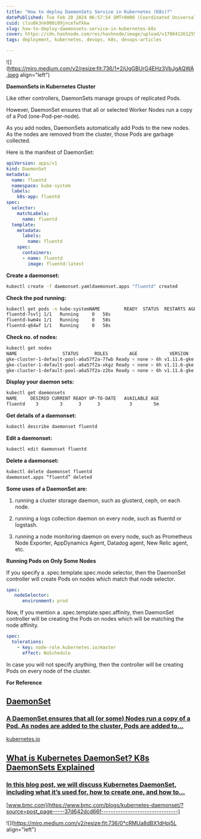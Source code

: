 ```yaml
---
title: "How to deploy DaemonSets Service in Kubernetes (K8s)?"
datePublished: Tue Feb 20 2024 06:57:54 GMT+0000 (Coordinated Universal Time)
cuid: clsu0k3nk000i09jncefwfkkw
slug: how-to-deploy-daemonsets-service-in-kubernetes-k8s
cover: https://cdn.hashnode.com/res/hashnode/image/upload/v1708412612551/8990dc0a-bfe8-474d-bc6c-33a0e5176730.jpeg
tags: deployment, kubernetes, devops, k8s, devops-articles

---
```


![](https://miro.medium.com/v2/resize:fit:736/1*2iUgGBUrG4EHz3VbJgAQWA.jpeg align="left")

**DaemonSets in Kubernetes Cluster**

Like other controllers, DaemonSets manage groups of replicated Pods.

However, DaemonSet ensures that all or selected Worker Nodes run a copy of a Pod (one-Pod-per-node).

As you add nodes, DaemonSets automatically add Pods to the new nodes. As the nodes are removed from the cluster, those Pods are garbage collected.

Here is the manifest of DaemonSet:

```yaml
apiVersion: apps/v1
kind: DaemonSet
metadata:
  name: fluentd
  namespace: kube-system
  labels:
    k8s-app: fluentd
spec:
  selector:
    matchLabels:
      name: fluentd
  template:
    metadata:
      labels:
        name: fluentd
    spec:
      containers:
      - name: fluentd
        image: fluentd:latest
```

**Create a daemonset:**

```bash
kubectl create -f daemonset.yamldaemonset.apps "fluentd" created
```

**Check the pod running:**

```bash
kubectl get pods -n kube-systemNAME         READY  STATUS  RESTARTS AGE
fluentd-7svlj 1/1   Running     0   58s
fluentd-kwm4x 1/1   Running     0   58s
fluentd-q64wf 1/1   Running     0   58s
```

**Check no. of nodes:**

```bash
kubectl get nodes
NAME                 STATUS      ROLES        AGE            VERSION
gke-cluster-1-default-pool-a6a57f2a-77wb Ready < none > 6h v1.11.6-gke.2
gke-cluster-1-default-pool-a6a57f2a-xkgz Ready < none > 6h v1.11.6-gke.2
gke-cluster-1-default-pool-a6a57f2a-z2bx Ready < none > 6h v1.11.6-gke.2
```

**Display your daemon sets:**

```bash
kubectl get daemonsets
NAME     DESIRED CURRENT READY UP-TO-DATE   AVAILABLE AGE
fluentd    3        3      3      3           3        5m
```

**Get details of a daemonset:**

```bash
kubectl describe daemonset fluentd
```

**Edit a daemonset:**

```bash
kubectl edit daemonset fluentd
```

**Delete a daemonset:**

```bash
kubectl delete daemonset fluentd
daemonset.apps “fluentd” deleted
```

**Some uses of a DaemonSet are:**

1. running a cluster storage daemon, such as glusterd, ceph, on each node.
    
2. running a logs collection daemon on every node, such as fluentd or logstash.
    
3. running a node monitoring daemon on every node, such as Prometheus Node Exporter, AppDynamics Agent, Datadog agent, New Relic agent, etc.
    

**Running Pods on Only Some Nodes**

If you specify a .spec.template.spec.mode selector, then the DaemonSet controller will create Pods on nodes which match that node selector.

```yaml
spec:
   nodeSelector:
      environment: prod
```

Now, If you mention a .spec.template.spec.affinity, then DaemonSet controller will be creating the Pods on nodes which will be matching the node affinity.

```yaml
spec:
  tolerations:
    - key: node-role.kubernetes.io/master
      effect: NoSchedule
```

In case you will not specify anything, then the controller will be creating Pods on every node of the cluster.

**For Reference**

## [**DaemonSet**](https://kubernetes.io/docs/concepts/workloads/controllers/daemonset/?source=post_page-----37d642dcd66f--------------------------------)

### [A DaemonSet ensures that all (or some) Nodes run a copy of a Pod. As nodes are added to the cluster, Pods are added to…](https://kubernetes.io/docs/concepts/workloads/controllers/daemonset/?source=post_page-----37d642dcd66f--------------------------------)

[kubernetes.io](https://kubernetes.io/docs/concepts/workloads/controllers/daemonset/?source=post_page-----37d642dcd66f--------------------------------)

## [**What is Kubernetes DaemonSet? K8s DaemonSets Explained**](https://www.bmc.com/blogs/kubernetes-daemonset/?source=post_page-----37d642dcd66f--------------------------------)

### [In this blog post, we will discuss Kubernetes DaemonSet, including what it’s used for, how to create one, and how to…](https://www.bmc.com/blogs/kubernetes-daemonset/?source=post_page-----37d642dcd66f--------------------------------)

[www.bmc.com](https://www.bmc.com/blogs/kubernetes-daemonset/?source=post_page-----37d642dcd66f--------------------------------)

![](https://miro.medium.com/v2/resize:fit:736/0*cRMUa8dBX1dHpj5L align="left")